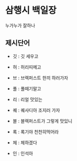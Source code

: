 # 삼행시 백일장
누가누가 잘하나

## 제시단어
- 깃 : 깃 세우고
- 허 : 허리띠메고
- 브 : 브렉퍼스트 한끼 하러가자

- 풀 : 풀떼기말고
- 리 : 리얼 맛있는
- 퀘 : 퀘사디아 조지러 가자

- 블 : 블렉퍼스트가 그렇게 맛있니
- 록 : 록기야 천천히먹어라
- 체 : 체하겠다
- 인 : 인석아
